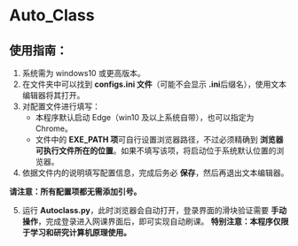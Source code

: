 # Auto_Class
## 使用指南：
1. 系统需为 windows10 或更高版本。
2. 在文件夹中可以找到 **configs.ini 文件**（可能不会显示 **.ini**后缀名），使用文本编辑器将其打开。
3. 对配置文件进行填写：
    - 本程序默认启动 Edge（win10 及以上系统自带），也可以指定为 Chrome。
    - 文件中的 **EXE_PATH 项**可自行设置浏览器路径，不过必须精确到 **浏览器可执行文件所在的位置**。如果不填写该项，将启动位于系统默认位置的浏览器。
4. 依据文件内的说明填写配置信息，完成后务必 **保存**，然后再退出文本编辑器。

**请注意：所有配置项都无需添加引号。**

5. 运行 **Autoclass.py**，此时浏览器会自动打开，登录界面的滑块验证需要 **手动操作**，完成登录进入网课界面后，即可实现自动刷课。
**特别注意：本程序仅限于学习和研究计算机原理使用。**
